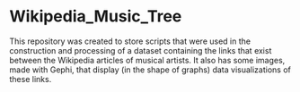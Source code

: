 # Wikipedia_Music_Tree
This repository was created to store scripts that were used in the construction and processing of a dataset containing the links that exist between the Wikipedia articles of musical artists. It also has some images, made with Gephi, that display (in the shape of graphs) data visualizations of these links.
